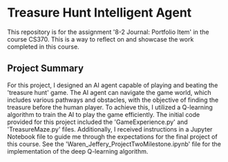 # Treasure Hunt Intelligent Agent
This repository is for the assignment '8-2 Journal: Portfolio Item' in the course CS370. This is a way to reflect on and showcase the work completed in this course.

## Project Summary
For this project, I designed an AI agent capable of playing and beating the 'treasure hunt' game. The AI agent can navigate the game world, which includes various pathways and obstacles, with the objective of finding the treasure before the human player. To achieve this, I utilized a Q-learning algorithm to train the AI to play the game efficiently. The initial code provided for this project included the 'GameExperience.py' and 'TreasureMaze.py' files. Additionally, I received instructions in a Jupyter Notebook file to guide me through the expectations for the final project of this course. See the 'Waren_Jeffery_ProjectTwoMilestone.ipynb' file for the implementation of the deep Q-learning algorithm. 
